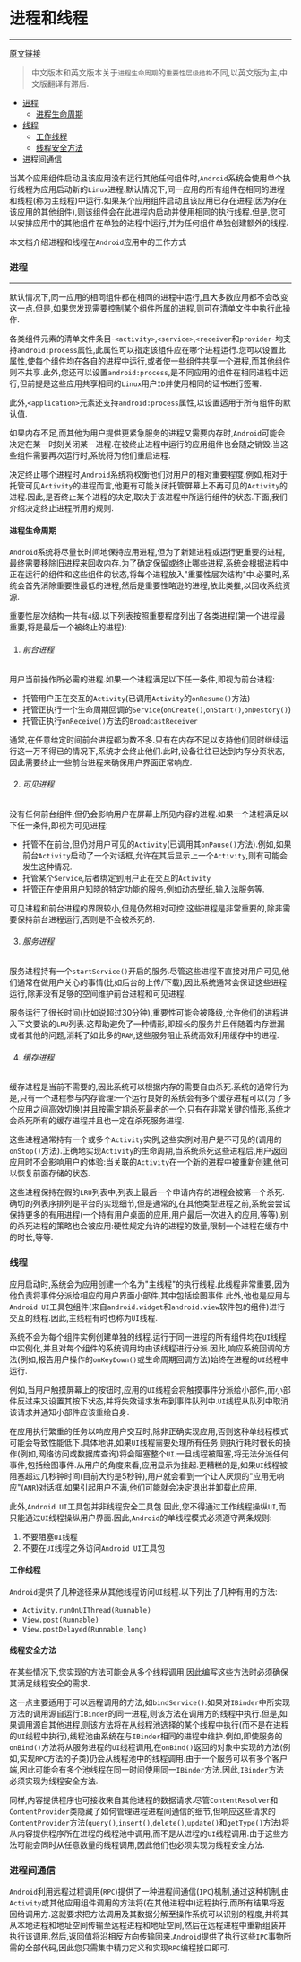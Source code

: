 # 进程和线程
---
[原文链接](https://developer.android.com/guide/components/processes-and-threads.html#IPC)
> 中文版本和英文版本关于`进程生命周期`的``重要性层级结构``不同,以英文版为主,中文版翻译有滞后.

* [进程](#进程)
  * [进程生命周期](#进程生命周期)
* [线程](#线程)
  * [工作线程](#工作线程)
  * [线程安全方法](#线程安全方法)
* [进程间通信](#进程间通信)

当某个应用组件启动且该应用没有运行其他任何组件时,`Android`系统会使用单个执行线程为应用启动新的`Linux`进程.默认情况下,同一应用的所有组件在相同的进程和线程(称为主线程)中运行.如果某个应用组件启动且该应用已存在进程(因为存在该应用的其他组件),则该组件会在此进程内启动并使用相同的执行线程.但是,您可以安排应用中的其他组件在单独的进程中运行,并为任何组件单独创建额外的线程.

 本文档介绍进程和线程在`Android`应用中的工作方式

### 进程
---
默认情况下,同一应用的相同组件都在相同的进程中运行,且大多数应用都不会改变这一点.但是,如果您发现需要控制某个组件所属的进程,则可在清单文件中执行此操作.

各类组件元素的清单文件条目-`<activity>`,`<service>`,`<receiver`和`provider`-均支持`android:process`属性,此属性可以指定该组件应在哪个进程运行.您可以设置此属性,使每个组件均在各自的进程中运行,或者使一些组件共享一个进程,而其他组件则不共享.此外,您还可以设置`android:process`,是不同应用的组件在相同进程中运行,但前提是这些应用共享相同的`Linux`用户`ID`并使用相同的证书进行签署.

此外,`<application>`元素还支持`android:process`属性,以设置适用于所有组件的默认值.

如果内存不足,而其他为用户提供更紧急服务的进程又需要内存时,`Android`可能会决定在某一时刻关闭某一进程.在被终止进程中运行的应用组件也会随之销毁.当这些组件需要再次运行时,系统将为他们重启进程.

决定终止哪个进程时,`Android`系统将权衡他们对用户的相对重要程度.例如,相对于托管可见`Activity`的进程而言,他更有可能关闭托管屏幕上不再可见的`Activity`的进程.因此,是否终止某个进程的决定,取决于该进程中所运行组件的状态.下面,我们介绍决定终止进程所用的规则.

#### 进程生命周期

`Android`系统将尽量长时间地保持应用进程,但为了新建进程或运行更重要的进程,最终需要移除旧进程来回收内存.为了确定保留或终止哪些进程,系统会根据进程中正在运行的组件和这些组件的状态,将每个进程放入"重要性层次结构"中.必要时,系统会首先消除重要性最低的进程,然后是重要性略逊的进程,依此类推,以回收系统资源.

重要性层次结构一共有`4`级.以下列表按照重要程度列出了各类进程(第一个进程最重要,将是最后一个被终止的进程):

1. ###### 前台进程

用户当前操作所必需的进程.如果一个进程满足以下任一条件,即视为前台进程:

- 托管用户正在交互的`Activity`(已调用`Activity`的`onResume()`方法)
- 托管正执行一个生命周期回调的`Service`(`onCreate()`,`onStart()`,`onDestory()`)
- 托管正执行`onReceive()`方法的`BroadcastReceiver`

通常,在任意给定时间前台进程都为数不多.只有在内存不足以支持他们同时继续运行这一万不得已的情况下,系统才会终止他们.此时,设备往往已达到内存分页状态,因此需要终止一些前台进程来确保用户界面正常响应.

2. ###### 可见进程

没有任何前台组件,但仍会影响用户在屏幕上所见内容的进程.如果一个进程满足以下任一条件,即视为可见进程:

- 托管不在前台,但仍对用户可见的`Activity`(已调用其`onPause()`方法).例如,如果前台`Activity`启动了一个对话框,允许在其后显示上一个`Activity`,则有可能会发生这种情况.
- 托管某个`Service`,后者绑定到用户正在交互的`Activity`
- 托管正在使用用户知晓的特定功能的服务,例如动态壁纸,输入法服务等.

可见进程和前台进程的界限较小,但是仍然相对可控.这些进程是非常重要的,除非需要保持前台进程运行,否则是不会被杀死的.

3. ###### 服务进程

服务进程持有一个`startService()`开启的服务.尽管这些进程不直接对用户可见,他们通常在做用户关心的事情(比如后台的上传/下载),因此系统通常会保证这些进程运行,除非没有足够的空间维护前台进程和可见进程.

服务运行了很长时间(比如说超过30分钟),重要性可能会被降级,允许他们的进程进入下文要说的`LRU`列表.这帮助避免了一种情形,即超长的服务并且伴随着内存泄漏或者其他的问题,消耗了如此多的`RAM`,这些服务阻止系统高效利用缓存中的进程.

4. ###### 缓存进程

缓存进程是当前不需要的,因此系统可以根据内存的需要自由杀死.系统的通常行为是,只有一个进程参与内存管理:一个运行良好的系统会有多个缓存进程可以(为了多个应用之间高效切换)并且按需定期杀死最老的一个.只有在非常关键的情形,系统才会杀死所有的缓存进程并且也一定在杀死服务进程.

这些进程通常持有一个或多个`Activity`实例,这些实例对用户是不可见的(调用的`onStop()`方法).正确地实现`Activity`的生命周期,当系统杀死这些进程后,用户返回应用时不会影响用户的体验:当关联的`Activity`在一个新的进程中被重新创建,他可以恢复前面存储的状态.

这些进程保持在假的`LRU`列表中,列表上最后一个申请内存的进程会被第一个杀死.确切的列表序排列是平台的实现细节,但是通常的,在其他类型进程之前,系统会尝试保持更多的有用进程(一个持有用户桌面的应用,用户最后一次进入的应用,等等).别的杀死进程的策略也会被应用:硬性规定允许的进程的数量,限制一个进程在缓存中的时长,等等.

### 线程

应用启动时,系统会为应用创建一个名为"主线程"的执行线程.此线程非常重要,因为他负责将事件分派给相应的用户界面小部件,其中包括绘图事件.此外,他也是应用与`Android UI`工具包组件(来自`android.widget`和`android.view`软件包的组件)进行交互的线程.因此,主线程有时也称为`UI`线程.

系统不会为每个组件实例创建单独的线程.运行于同一进程的所有组件均在`UI`线程中实例化,并且对每个组件的系统调用均由该线程进行分派.因此,响应系统回调的方法(例如,报告用户操作的`onKeyDown()`或生命周期回调方法)始终在进程的`UI`线程中运行.

例如,当用户触摸屏幕上的按钮时,应用的`UI`线程会将触摸事件分派给小部件,而小部件反过来又设置其按下状态,并将失效请求发布到事件队列中.`UI`线程从队列中取消该请求并通知小部件应该重绘自身.

在应用执行繁重的任务以响应用户交互时,除非正确实现应用,否则这种单线程模式可能会导致性能低下.具体地讲,如果`UI`线程需要处理所有任务,则执行耗时很长的操作(例如,网络访问或数据库查询)将会阻塞整个`UI`.一旦线程被阻塞,将无法分派任何事件,包括绘图事件.从用户的角度来看,应用显示为挂起.更糟糕的是,如果`UI`线程被阻塞超过几秒钟时间(目前大约是5秒钟),用户就会看到一个让人厌烦的"应用无响应"(`ANR`)对话框.如果引起用户不满,他们可能就会决定退出并卸载此应用.

此外,`Android UI`工具包并非线程安全工具包.因此,您不得通过工作线程操纵`UI`,而只能通过`UI`线程操纵用户界面.因此,`Android`的单线程模式必须遵守两条规则:

1. 不要阻塞`UI`线程
2. 不要在`UI`线程之外访问`Android UI`工具包

#### 工作线程

`Android`提供了几种途径来从其他线程访问`UI`线程.以下列出了几种有用的方法:

* `Activity.runOnUIThread(Runnable)`
* `View.post(Runnable)`
* `View.postDelayed(Runnable,long)`

#### 线程安全方法

在某些情况下,您实现的方法可能会从多个线程调用,因此编写这些方法时必须确保其满足线程安全的需求.

这一点主要适用于可以远程调用的方法,如`bindService()`.如果对`IBinder`中所实现方法的调用源自运行`IBinder`的同一进程,则该方法在调用方的线程中执行.但是,如果调用源自其他进程,则该方法将在从线程池选择的某个线程中执行(而不是在进程的`UI`线程中执行),线程池由系统在与`IBinder`相同的进程中维护.例如,即使服务的`onBind()`方法将从服务进程的`UI`线程调用,在`onBind()`返回的对象中实现的方法(例如,实现`RPC`方法的子类)仍会从线程池中的线程调用.由于一个服务可以有多个客户端,因此可能会有多个池线程在同一时间使用同一`IBinder`方法.因此,`IBinder`方法必须实现为线程安全方法.

同样,内容提供程序也可接收来自其他进程的数据请求.尽管`ContentResolver`和`ContentProvider`类隐藏了如何管理进程进程间通信的细节,但响应这些请求的`ContentProvider`方法(`query()`,`insert()`,`delete()`,`update()`和`getType()`方法)将从内容提供程序所在进程的线程池中调用,而不是从进程的`UI`线程调用.由于这些方法可能会同时从任意数量的线程调用,因此他们也必须实现为线程安全方法.

### 进程间通信

`Android`利用远程过程调用(`RPC`)提供了一种进程间通信(`IPC`)机制,通过这种机制,由`Activity`或其他应用组件调用的方法将(在其他进程中)远程执行,而所有结果将返回给调用方.这就要求把方法调用及其数据分解至操作系统可以识别的程度,并将其从本地进程和地址空间传输至远程进程和地址空间,然后在远程进程中重新组装并执行该调用.然后,返回值将沿相反方向传输回来.`Android`提供了执行这些`IPC`事物所需的全部代码,因此您只需集中精力定义和实现`RPC`编程接口即可.
